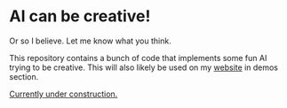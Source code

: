 # AI can be creative!

Or so I believe. Let me know what you think. 

This repository contains a bunch of code that 
implements some fun AI trying to be creative. 
This will also likely be used on my [website](iaroslav-ai.github.io) in 
demos section.

[Currently under construction.](http://iaroslav-ai.github.io/images/under_construction.svg)